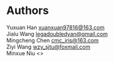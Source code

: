 # Authors

Yuxuan Han <xuanxuan97816@163.com>  
Jialu Wang <legadoubledyan@gmail.com>  
Mingcheng Chen <cmc_iris@163.com>  
Ziyi Wang <wzy_sjtu@foxmail.com>  
Minxue Niu <>  
